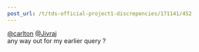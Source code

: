 ```yaml
---
post_url: /t/tds-official-project1-discrepencies/171141/452
---
```

[@carlton](/u/carlton) [@Jivraj](/u/jivraj)  
any way out for my earlier query ?
